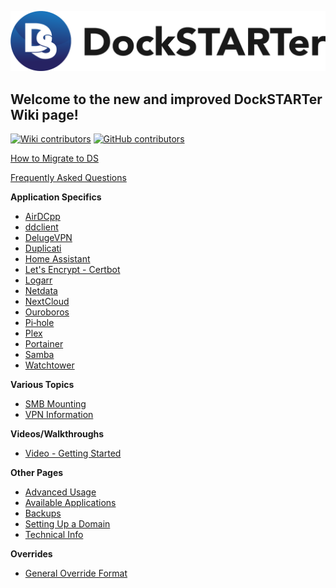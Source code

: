 ![DockSTARTer Logo](logo.png)

## Welcome to the new and improved DockSTARTer Wiki page!

[![Wiki contributors](https://img.shields.io/github/contributors/GhostWriters/DockSTARTer-wiki.svg?label=wiki%20contributors)](https://github.com/GhostWriters/DockSTARTer-wiki/graphs/contributors)
[![GitHub contributors](https://img.shields.io/github/contributors/GhostWriters/DockSTARTer.svg?label=code%20contributors)](https://github.com/GhostWriters/DockSTARTer/graphs/contributors)

[How to Migrate to DS](Migration.md)

[Frequently Asked Questions](Frequently-Asked-Questions.md)

**Application Specifics**
* [AirDCpp](AirDCpp.md)
* [ddclient](ddclient.md)
* [DelugeVPN](DelugeVPN.md)
* [Duplicati](Duplicati.md)
* [Home Assistant](Home-Assistant.md)
* [Let's Encrypt - Certbot](LECerbot.md)
* [Logarr](Logarr.md)
* [Netdata](Netdata.md)
* [NextCloud](NextCloud.md)
* [Ouroboros](Ouroboros.md)
* [Pi‐hole](Pi-hole.md)
* [Plex](Plex.md)
* [Portainer](Portainer.md)
* [Samba](Samba.md)
* [Watchtower](Watchtower.md)

**Various Topics**
* [SMB Mounting](SMB-Mounting.md)
* [VPN Information](VPN-Information.md)

**Videos/Walkthroughs**
* [Video - Getting Started](https://www.youtube.com/watch?v=6pkbS07CAnU)

**Other Pages**
* [Advanced Usage](Advanced-Usage.md)
* [Available Applications](Available-Applications.md)
* [Backups](Backups.md)
* [Setting Up a Domain](Setting-Up-a-Domain.md)
* [Technical Info](Technical-Info.md)

**Overrides**
* [General Override Format](Overrides.md)
